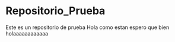 # Repositorio_Prueba
Este es un repositorio de prueba 
Hola como estan
espero que bien
holaaaaaaaaaaaa